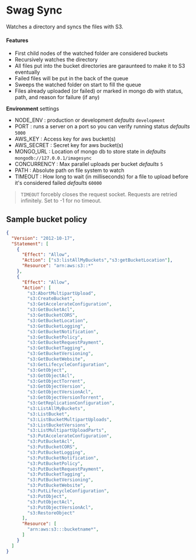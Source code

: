# Swag Sync

Watches a directory and syncs the files with S3.

#### Features

 - First child nodes of the watched folder are considered buckets
 - Recursively watches the directory
 - All files put into the bucket directories are garaunteed to make it to S3 eventually
 - Failed files will be put in the back of the queue
 - Sweeps the watched folder on start to fill the queue
 - Files already uploaded (or failed) or marked in mongo db with status, path, and reason for failure (if any)

**Environment** settings

 - NODE_ENV : production or development _defaults_ `development`
 - PORT : runs a server on a port so you can verify running status _defaults_ `5000`
 - AWS_KEY : Access key for aws bucket(s)
 - AWS_SECRET : Secret key for aws bucket(s)
 - MONGO_URL : Location of mongo db to store state in _defaults_ `mongodb://127.0.0.1/imagesync`
 - CONCURRENCY : Max parallel uploads per bucket _defaults_ `5`
 - PATH : Absolute path on file system to watch
 - TIMEOUT : How long to wait (in milliseconds) for a file to upload before it's considered failed  _defaults_ `60000`

> `TIMEOUT` forcebly closes the request socket. Requests are retried infinitely. Set to -1 for no timeout.

## Sample bucket policy
```JSON
{
  "Version": "2012-10-17",
  "Statement": [
    {
      "Effect": "Allow",
      "Action": ["s3:listAllMyBuckets","s3:getBucketLocation"],
      "Resource": "arn:aws:s3::*"
    },
    {
      "Effect": "Allow",
      "Action": [
        "s3:AbortMultipartUpload",
        "s3:CreateBucket",
        "s3:GetAccelerateConfiguration",
        "s3:GetBucketAcl",
        "s3:GetBucketCORS",
        "s3:GetBucketLocation",
        "s3:GetBucketLogging",
        "s3:GetBucketNotification",
        "s3:GetBucketPolicy",
        "s3:GetBucketRequestPayment",
        "s3:GetBucketTagging",
        "s3:GetBucketVersioning",
        "s3:GetBucketWebsite",
        "s3:GetLifecycleConfiguration",
        "s3:GetObject",
        "s3:GetObjectAcl",
        "s3:GetObjectTorrent",
        "s3:GetObjectVersion",
        "s3:GetObjectVersionAcl",
        "s3:GetObjectVersionTorrent",
        "s3:GetReplicationConfiguration",
        "s3:ListAllMyBuckets",
        "s3:ListBucket",
        "s3:ListBucketMultipartUploads",
        "s3:ListBucketVersions",
        "s3:ListMultipartUploadParts",
        "s3:PutAccelerateConfiguration",
        "s3:PutBucketAcl",
        "s3:PutBucketCORS",
        "s3:PutBucketLogging",
        "s3:PutBucketNotification",
        "s3:PutBucketPolicy",
        "s3:PutBucketRequestPayment",
        "s3:PutBucketTagging",
        "s3:PutBucketVersioning",
        "s3:PutBucketWebsite",
        "s3:PutLifecycleConfiguration",
        "s3:PutObject",
        "s3:PutObjectAcl",
        "s3:PutObjectVersionAcl",
        "s3:RestoreObject"
      ],
      "Resource": [
        "arn:aws:s3:::bucketname*",
      ]
    }
  ]
}
```